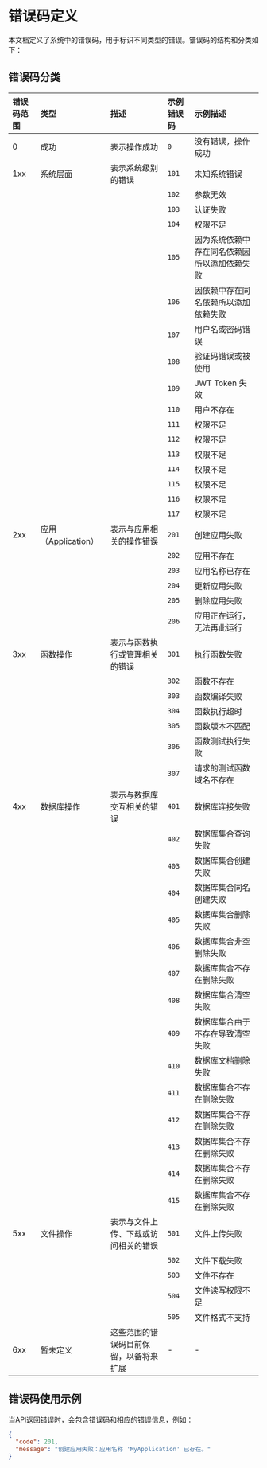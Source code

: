 # 错误码定义

本文档定义了系统中的错误码，用于标识不同类型的错误。错误码的结构和分类如下：

## 错误码分类

| 错误码范围 | 类型       | 描述                               | 示例错误码 | 示例描述             |
| :--------- | :--------- | :--------------------------------- | :--------- | :------------------- |
| 0          | 成功       | 表示操作成功                       | `0`        | 没有错误，操作成功   |
| 1xx        | 系统层面   | 表示系统级别的错误                 | `101`      | 未知系统错误         |
|            |            |                                    | `102`      | 参数无效             |
|            |            |                                    | `103`      | 认证失败             |
|            |            |                                    | `104`      | 权限不足             |
|            |            |                                    | `105`      | 因为系统依赖中存在同名依赖因所以添加依赖失败             |
|            |            |                                    | `106`      | 因依赖中存在同名依赖所以添加依赖失败             |
|            |            |                                    | `107`      | 用户名或密码错误             |
|            |            |                                    | `108`      | 验证码错误或被使用             |
|            |            |                                    | `109`      | JWT Token 失效             |
|            |            |                                    | `110`      | 用户不存在             |
|            |            |                                    | `111`      | 权限不足             |
|            |            |                                    | `112`      | 权限不足             |
|            |            |                                    | `113`      | 权限不足             |
|            |            |                                    | `114`      | 权限不足             |
|            |            |                                    | `115`      | 权限不足             |
|            |            |                                    | `116`      | 权限不足             |
|            |            |                                    | `117`      | 权限不足             |
| 2xx        | 应用（Application） | 表示与应用相关的操作错误           | `201`      | 创建应用失败         |
|            |            |                                    | `202`      | 应用不存在           |
|            |            |                                    | `203`      | 应用名称已存在       |
|            |            |                                    | `204`      | 更新应用失败         |
|            |            |                                    | `205`      | 删除应用失败         |
|            |            |                                    | `206`      | 应用正在运行，无法再此运行         |
| 3xx        | 函数操作   | 表示与函数执行或管理相关的错误     | `301`      | 执行函数失败         |
|            |            |                                    | `302`      | 函数不存在           |
|            |            |                                    | `303`      | 函数编译失败         |
|            |            |                                    | `304`      | 函数执行超时         |
|            |            |                                    | `305`      | 函数版本不匹配       |
|            |            |                                    | `306`      | 函数测试执行失败       |
|            |            |                                    | `307`      | 请求的测试函数域名不存在       |
| 4xx        | 数据库操作 | 表示与数据库交互相关的错误         | `401`      | 数据库连接失败       |
|            |            |                                    | `402`      | 数据库集合查询失败       |
|            |            |                                    | `403`      | 数据库集合创建失败       |
|            |            |                                    | `404`      | 数据库集合同名创建失败       |
|            |            |                                    | `405`      | 数据库集合删除失败       |
|            |            |                                    | `406`      | 数据库集合非空删除失败           |
|            |            |                                    | `407`      | 数据库集合不存在删除失败           |
|            |            |                                    | `408`      | 数据库集合清空失败           |
|            |            |                                    | `409`      | 数据库集合由于不存在导致清空失败           |
|            |            |                                    | `410`      | 数据库文档删除失败           |
|            |            |                                    | `411`      | 数据库集合不存在删除失败           |
|            |            |                                    | `412`      | 数据库集合不存在删除失败           |
|            |            |                                    | `413`      | 数据库集合不存在删除失败           |
|            |            |                                    | `414`      | 数据库集合不存在删除失败           |
|            |            |                                    | `415`      | 数据库集合不存在删除失败           |
| 5xx        | 文件操作   | 表示与文件上传、下载或访问相关的错误 | `501`      | 文件上传失败         |
|            |            |                                    | `502`      | 文件下载失败         |
|            |            |                                    | `503`      | 文件不存在           |
|            |            |                                    | `504`      | 文件读写权限不足     |
|            |            |                                    | `505`      | 文件格式不支持       |
| 6xx        | 暂未定义   | 这些范围的错误码目前保留，以备将来扩展 | -          | -                    |

## 错误码使用示例

当API返回错误时，会包含错误码和相应的错误信息，例如：

```json
{
  "code": 201,
  "message": "创建应用失败：应用名称 'MyApplication' 已存在。"
}
